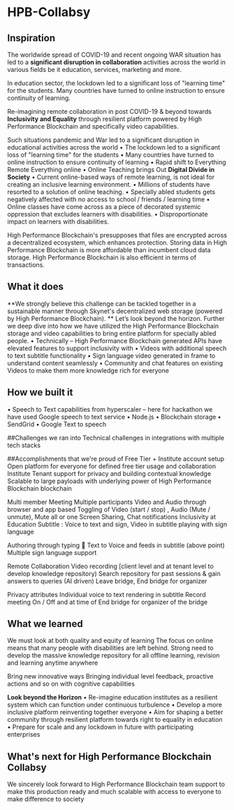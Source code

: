 # HPB-Collabsy

## Inspiration

The worldwide spread of COVID-19 and recent ongoing WAR situation has led to a **significant disruption in collaboration** activities across the world in various fields be it education, services, marketing and more. 

In education sector, the lockdown led to a significant loss of "learning time" for the students. Many countries have turned to online instruction to ensure continuity of learning.

Re-imagining remote collaboration in post COVID-19 & beyond towards **Inclusivity and Equality** through resilient platform powered by High Performance Blockchain  and specifically video capabilities. 

Such situations pandemic and War led to a significant disruption in educational activities across the world 
• The lockdown led to a significant loss of "learning time" for the students 
• Many countries have turned to online instruction to ensure continuity of learning 
• Rapid shift to Everything Remote Everything online 
• Online Teaching brings Out **Digital Divide in Society**
• Current online-based ways of remote learning, is not ideal for creating an inclusive learning environment. 
• Millions of students have resorted to a solution of online teaching. 
• Specially abled students gets negatively affected with no access to school / friends / learning time 
• Online classes have come across as a piece of decorated systemic oppression that excludes learners with disabilities. • Disproportionate impact on learners with disabilities.

High Performance Blockchain's  presupposes that files are encrypted across a decentralized ecosystem, which enhances protection. Storing data in High Performance Blockchain is more affordable than incumbent cloud data storage. High Performance Blockchain is also efficient in terms of transactions.

## What it does
**We strongly believe this challenge can be tackled together in a sustainable manner through Skynet's decentralized web storage (powered by High Performance Blockchain). **
Let’s look beyond the horizon. Further we deep dive into how we have utilized the High Performance Blockchain storage and video capabilities to bring entire platform for specially abled people. 
• Technically – High Performance Blockchain generated APIs have elevated features to support inclusivity with 
• Videos with additional speech to text subtitle functionality 
• Sign language video generated in frame to understand content seamlessly 
• Community and chat features on existing Videos to make them more knowledge rich for everyone

## How we built it
• Speech to Text capabilities from hyperscaler – here for hackathon we have used Google speech to text service 
• Node.js 
• Blockchain storage 
• SendGrid 
• Google Text to speech

##Challenges we ran into
Technical challenges in integrations with multiple tech stacks

##Accomplishments that we're proud of
Free Tier + Institute account setup Open platform for everyone for defined free tier usage and collaboration Institute Tenant support for privacy and building contextual knowledge Scalable to large payloads with underlying power of High Performance Blockchain blockchain

Multi member Meeting Multiple participants Video and Audio through browser and app based Toggling of Video (start / stop) , Audio (Mute / unmute), Mute all or one Screen Sharing, Chat notifications
Inclusivity at Education Subtitle : Voice to text and sign, Video in subtitle playing with sign language 

Authoring through typing  Text to Voice and feeds in subtitle (above point) Multiple sign language support

Remote Collaboration Video recording [client level and at tenant level to develop knowledge repository) Search repository for past sessions & gain answers to queries (AI driven) Leave bridge, End bridge for organizer

Privacy attributes Individual voice to text rendering in subtitle Record meeting On / Off and at time of End bridge for organizer of the bridge

## What we learned

We must look at both quality and equity of learning The focus on online means that many people with disabilities are left behind. Strong need to develop the massive knowledge repository for all offline learning, revision and learning anytime anywhere

Bring new innovative ways Bringing individual level feedback, proactive actions and so on with cognitive capabilities

**Look beyond the Horizon** 
• Re-imagine education institutes as a resilient system which can function under continuous turbulence • Develop a more inclusive platform reinventing together everyone 
• Aim for shaping a better community through resilient platform towards right to equality in education 
• Prepare for scale and any lockdown in future with participating enterprises

## What's next for High Performance Blockchain Collabsy

We sincerely look forward to High Performance Blockchain team support to make this production ready and much scalable with access to everyone to make difference to society

